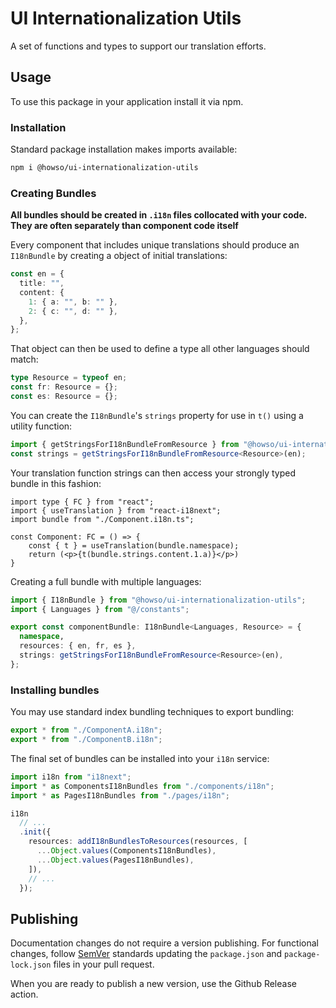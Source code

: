 # UI Internationalization Utils

A set of functions and types to support our translation efforts.

## Usage

To use this package in your application install it via npm.

### Installation

Standard package installation makes imports available:

```bash
npm i @howso/ui-internationalization-utils
```

### Creating Bundles

**All bundles should be created in `.i18n` files collocated with your code. They are often separately than component code itself**

Every component that includes unique translations should produce an `I18nBundle` by
creating a object of initial translations:

```ts
const en = {
  title: "",
  content: {
    1: { a: "", b: "" },
    2: { c: "", d: "" },
  },
};
```

That object can then be used to define a type all other languages should match:

```ts
type Resource = typeof en;
const fr: Resource = {};
const es: Resource = {};
```

You can create the `I18nBundle`'s `strings` property for use in `t()` using a utility function:

```ts
import { getStringsForI18nBundleFromResource } from "@howso/ui-internationalization-utils";
const strings = getStringsForI18nBundleFromResource<Resource>(en);
```

Your translation function strings can then access your strongly typed bundle in this fashion:

```tsx
import type { FC } from "react";
import { useTranslation } from "react-i18next";
import bundle from "./Component.i18n.ts";

const Component: FC = () => {
    const { t } = useTranslation(bundle.namespace);
    return (<p>{t(bundle.strings.content.1.a)}</p>)
}
```

Creating a full bundle with multiple languages:

```ts
import { I18nBundle } from "@howso/ui-internationalization-utils";
import { Languages } from "@/constants";

export const componentBundle: I18nBundle<Languages, Resource> = {
  namespace,
  resources: { en, fr, es },
  strings: getStringsForI18nBundleFromResource<Resource>(en),
};
```

### Installing bundles

You may use standard index bundling techniques to export bundling:

```ts
export * from "./ComponentA.i18n";
export * from "./ComponentB.i18n";
```

The final set of bundles can be installed into your `i18n` service:

```ts
import i18n from "i18next";
import * as ComponentsI18nBundles from "./components/i18n";
import * as PagesI18nBundles from "./pages/i18n";

i18n
  // ...
  .init({
    resources: addI18nBundlesToResources(resources, [
      ...Object.values(ComponentsI18nBundles),
      ...Object.values(PagesI18nBundles),
    ]),
    // ...
  });
```

## Publishing

Documentation changes do not require a version publishing.
For functional changes, follow [SemVer](https://semver.org/)
standards updating the `package.json` and `package-lock.json`
files in your pull request.

When you are ready to publish a new version, use the Github Release action.
